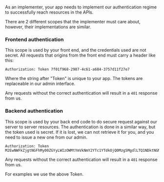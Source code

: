 As an implementer, your app needs to implement our authentication regime to successfully reach resources in the  APIs.

There are 2 different scopes that the implementer must care about, however, their implementations are similar.


### Frontend authentication
This scope is used by your front end, and the credentials used are not secret.
All requests that origins from the front end must carry a header like this:

    Authorization: Token 7f01f968-2987-4c61-a684-3757d11f27e7

Where the string after "Token" is unique to your app.
The tokens are replaceable in our admin interface.

Any requests without the correct authentication will result in a `401` response from us.

### Backend authentication
This scope is used by your back end code to do secure request against our server to server resources.
The authentication is done in a similar way, but the token used is secret. If it is lost, we can not retrieve it for you, and you need to issue a new one from our admin.

    Authorization: Token M2EwNWFkZjgtNGFhMy00ZGYyLWIzOWMtYmVkNmY2YTc1YTdkOjQ0Mzg5MgdlLTQ1NDktNGMxOC05Mjk5LTkyZjMxY2VhYTllNw

Any requests without the correct authentication will result in a `401` response from us.

For examples we use the above Token.
